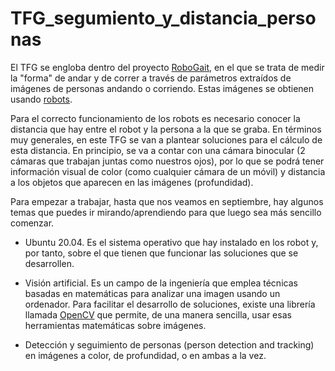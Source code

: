 # TFG_segumiento_y_distancia_personas

El TFG se engloba dentro del proyecto [RoboGait](https://blogs.upm.es/robogait/), en el que se trata de medir la "forma" de andar y de correr a través de parámetros extraídos de imágenes de personas andando o corriendo. Estas imágenes se obtienen usando [robots](https://blogs.upm.es/robogait/prototypes/).

Para el correcto funcionamiento de los robots es necesario conocer la distancia que hay entre el robot y la persona a la que se graba. En términos muy generales, en este TFG se van a plantear soluciones para el cálculo de esta distancia. En principio, se va a contar con una cámara binocular (2 cámaras que trabajan juntas como nuestros ojos), por lo que se podrá tener información visual de color (como cualquier cámara de un móvil) y distancia a los objetos que aparecen en las imágenes (profundidad). 

Para empezar a trabajar, hasta que nos veamos en septiembre, hay algunos temas que puedes ir mirando/aprendiendo para que luego sea más sencillo comenzar. 

- Ubuntu 20.04. Es el sistema operativo que hay instalado en los robot y, por tanto, sobre el que tienen que funcionar las soluciones que se desarrollen. 

- Visión artificial. Es un campo de la ingeniería que emplea técnicas basadas en matemáticas para analizar una imagen usando un ordenador. Para facilitar el desarrollo de soluciones, existe una librería llamada [OpenCV](https://opencv.org/) que permite, de una manera sencilla, usar esas herramientas matemáticas sobre imágenes. 

- Detección y seguimiento de personas (person detection and tracking) en imágenes a color, de profundidad, o en ambas a la vez. 



